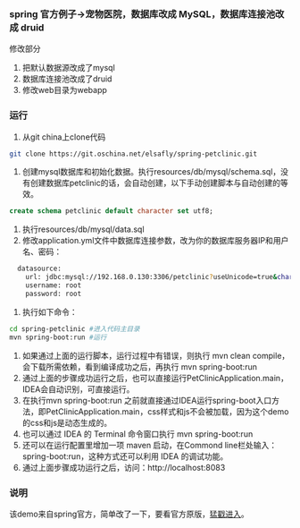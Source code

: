### spring 官方例子->宠物医院，数据库改成 MySQL，数据库连接池改成 druid
修改部分
1. 把默认数据源改成了mysql
1. 数据库连接池改成了druid
1. 修改web目录为webapp

###  运行
1. 从git china上clone代码
```bash
git clone https://git.oschina.net/elsafly/spring-petclinic.git
```

1. 创建mysql数据库和初始化数据。执行resources/db/mysql/schema.sql，没有创建数据库petclinic的话，会自动创建，以下手动创建脚本与自动创建的等效。
```sql
create schema petclinic default character set utf8;
```

1. 执行resources/db/mysql/data.sql
1. 修改application.yml文件中数据库连接参数，改为你的数据库服务器IP和用户名、密码：
```bash
  datasource:
    url: jdbc:mysql://192.168.0.130:3306/petclinic?useUnicode=true&characterEncoding=utf8&allowMultiQueries=true&autoReconnect=true&failOverReadOnly=false
    username: root
    password: root
```

1. 执行如下命令：
```bash
cd spring-petclinic #进入代码主目录
mvn spring-boot:run #运行
```

1. 如果通过上面的运行脚本，运行过程中有错误，则执行 mvn clean compile，会下载所需依赖，看到编译成功之后，再执行 mvn spring-boot:run
1. 通过上面的步骤成功运行之后，也可以直接运行PetClinicApplication.main，IDEA会自动识别，可直接运行。
1. 在执行mvn spring-boot:run 之前就直接通过IDEA运行spring-boot入口方法，即PetClinicApplication.main，css样式和js不会被加载，因为这个demo的css和js是动态生成的。
1. 也可以通过 IDEA 的 Terminal 命令窗口执行 mvn spring-boot:run
1. 还可以在运行配置里增加一项 maven 启动，在Commond line栏处输入：spring-boot:run，这种方式还可以利用 IDEA 的调试功能。
1. 通过上面步骤成功运行之后，访问：http://localhost:8083

### 说明
该demo来自spring官方，简单改了一下，要看官方原版，[猛戳进入](https://github.com/spring-projects/spring-petclinic)。
